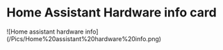 <h1>Home Assistant Hardware info card</h1>
![Home assistant hardware info](/Pics/Home%20assistant%20hardware%20info.png)

